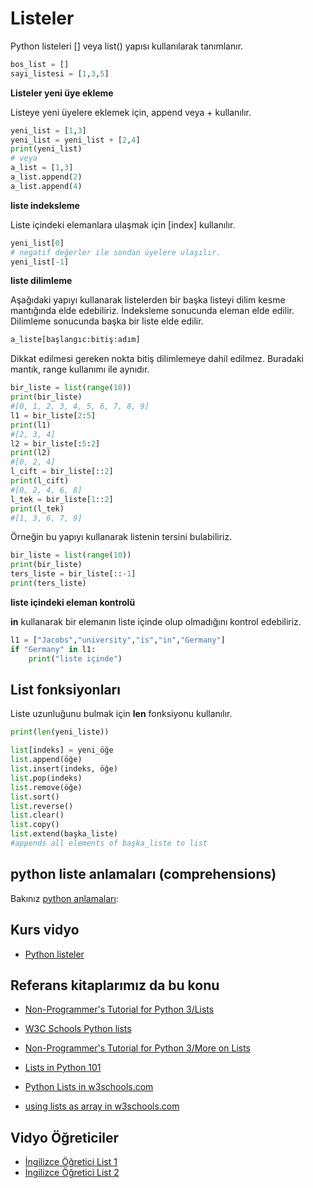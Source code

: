 # Listeler


Python listeleri [] veya list() yapısı kullanılarak tanımlanır.



```python
bos_list = []
sayi_listesi = [1,3,5]
```


**Listeler yeni üye ekleme**

Listeye yeni üyelere eklemek için, append veya + kullanılır.


```python
yeni_list = [1,3]
yeni_list = yeni_list + [2,4]
print(yeni_list)
# veya
a_list = [1,3]
a_list.append(2)
a_list.append(4)
```



**liste indeksleme**

Liste içindeki elemanlara ulaşmak için [index] kullanılır.

```python
yeni_list[0]
# negatif değerler ile sondan üyelere ulaşılır.
yeni_list[-1]
```


**liste dilimleme**

Aşağıdaki yapıyı kullanarak listelerden bir başka listeyi dilim kesme mantığında elde edebiliriz.
İndeksleme sonucunda eleman elde edilir.
Dilimleme sonucunda başka bir liste elde edilir.


```python
a_liste[başlangıc:bitiş:adım]
```


Dikkat edilmesi gereken nokta bitiş dilimlemeye dahil edilmez.
Buradaki mantık, range kullanımı ile aynıdır.

```python
bir_liste = list(range(10))
print(bir_liste)
#[0, 1, 2, 3, 4, 5, 6, 7, 8, 9]
l1 = bir_liste[2:5]
print(l1)
#[2, 3, 4]
l2 = bir_liste[:5:2]
print(l2)
#[0, 2, 4]
l_cift = bir_liste[::2]
print(l_cift)
#[0, 2, 4, 6, 8]
l_tek = bir_liste[1::2]
print(l_tek)
#[1, 3, 6, 7, 9]
```


Örneğin bu yapıyı kullanarak listenin tersini bulabiliriz.


```python
bir_liste = list(range(10))
print(bir_liste)
ters_liste = bir_liste[::-1]
print(ters_liste)
```



**liste içindeki eleman kontrolü**

**in** kullanarak bir elemanın liste içinde olup olmadığını kontrol edebiliriz.

```python
l1 = ["Jacobs","university","is","in","Germany"]
if "Germany" in l1:
    print("liste içinde")
```

## List fonksiyonları


Liste uzunluğunu bulmak için **len** fonksiyonu kullanılır.
```python
print(len(yeni_liste))

list[indeks] = yeni_öğe
list.append(öğe)
list.insert(indeks, öğe)
list.pop(indeks)
list.remove(öğe)
list.sort()
list.reverse()
list.clear()
list.copy()
list.extend(başka_liste) 
#appends all elements of başka_liste to list
```

## python liste anlamaları (comprehensions)

Bakınız [python anlamaları](python-comprehensions-tr.md):

## Kurs vidyo

- [Python listeler](https://www.youtube.com/watch?v=7-iQhIoSXak)


## Referans kitaplarımız da bu konu

- [Non-Programmer's Tutorial for Python 3/Lists](https://en.wikibooks.org/wiki/Non-Programmer%27s_Tutorial_for_Python_3/Lists)
- [W3C Schools Python lists](https://www.w3schools.com/python/python_lists.asp)

- [Non-Programmer's Tutorial for Python 3/More on Lists](https://en.wikibooks.org/wiki/Non-Programmer%27s_Tutorial_for_Python_3/More_on_Lists)

- [Lists in Python 101](https://python101.pythonlibrary.org/chapter3_lists_dicts.html)

- [Python Lists in w3schools.com](https://www.w3schools.com/python/python_lists.asp)

- [using lists as array in w3schools.com](https://www.w3schools.com/python/python_arrays.asp)

## Vidyo Öğreticiler


- [İngilizce Öğretici List 1](https://youtu.be/tw7ror9x32s)
- [İngilizce Öğretici List 2](https://youtu.be/ohCDWZgNIU0)


